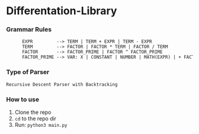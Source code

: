 # Differentation-Library
<h3> Grammar Rules</h3>
<code><pre>
      EXPR         --> TERM | TERM + EXPR | TERM - EXPR
      TERM         --> FACTOR | FACTOR * TERM | FACTOR / TERM
      FACTOR       --> FACTOR_PRIME | FACTOR ^ FACTOR_PRIME
      FACTOR_PRIME --> VAR: X | CONSTANT | NUMBER | MATH(EXPR) | + FACTOR_PRIME | - FACTOR_PRIME | (EXPR)</pre></code>
<h3> Type of Parser </h3>
<code>Recursive Descent Parser with Backtracking</code>
<h3> How to use </h3>
<ol>
<li> Clone the repo </li>
      <li><code>cd</code> to the repo dir</li>
<li>Run: <code>python3 main.py</code></li>
</ol>
